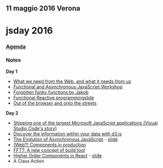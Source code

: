 ## 11 maggio 2016 Verona

# jsday 2016

### [Agenda](http://2016.jsday.it/schedule/)

### Notes
**Day 1**
- [What we need from the Web, and what it needs from us](./keynote-day-1.md)
- [Functional and Asynchronous JavaScript Workshop](./workshop.md)
- [Forgotten funky functions by Jakob](./forgotten-funky-functions.md)
- [Functional Reactive programming](./functional-reactive-programming.md)[slide](http://www.slideshare.net/flashplatform/reactive-programming-with-cyclejs)
- [Out of the browser and onto the streets](./out-of-the-browser.md)

**Day 2**
- [Shipping one of the largest Microsoft JavaScript applications (Visual Studio Code's story)](./keynote-day-2.md)
- [Discover the information within your data with d3.js](./building-reactive-rchitectures.md)
- [The Evolution of Asynchronous JavaScript](./asynchronous-javascript.md) - [slide](http://www.slideshare.net/cirpo/the-evolution-of-asynchronous-javascript-61984337)
- [(Web?) Components in production](./components-in-production.md)
- [FFTT: A new concept of build tool](./fftt-modern-build-tool.md)
- [Higher Order Components in React](./higher-order-components-in-react.md) - [slide](https://speakerdeck.com/cef62/higher-order-components-in-react-at-italian-jsday-2016)
- A Class Action
